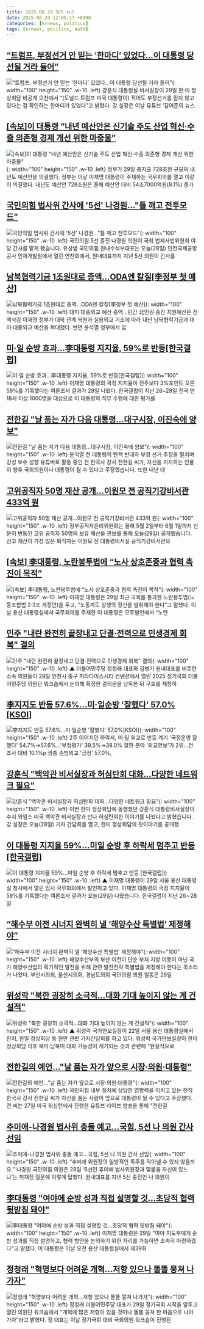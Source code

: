 ```yaml
---
title: 2025.08.29 정치 뉴스
date: 2025-08-29 12:05:17 +0900
categories: [krnews, politics]
tags: [krnews, politics, auto]
---
```

## [“트럼프, 부정선거 안 믿는 ‘한마디’ 있었다…이 대통령 당선될 거라 들어”](https://n.news.naver.com/mnews/article/028/0002763723)

![“트럼프, 부정선거 안 믿는 ‘한마디’ 있었다…이 대통령 당선될 거라 들어”](https://mimgnews.pstatic.net/image/origin/028/2025/08/29/2763723.jpg?type=nf220_150){: width="100" height="150" .w-10 .left}
강훈식 대통령실 비서실장이 29일 한·미 정상회담 비공개 오찬에서 “(도널드 트럼프 미국 대통령이) 적어도 부정선거를 믿지 않고 있다는 걸 확인하는 한마디가 있었다”고 밝혔다. 강 실장은 이날 유튜브 ‘김어준의 뉴스

## [[속보]이 대통령 “내년 예산안은 신기술 주도 산업 혁신·수출 의존형 경제 개선 위한 마중물”](https://n.news.naver.com/mnews/article/032/0003392895)

![[속보]이 대통령 “내년 예산안은 신기술 주도 산업 혁신·수출 의존형 경제 개선 위한 마중물”](https://mimgnews.pstatic.net/image/origin/032/2025/08/29/3392895.jpg?type=nf220_150){: width="100" height="150" .w-10 .left}
정부가 29일 총지출 728조원 규모의 내년도 예산안을 의결했다. 정부는 이날 이재명 대통령이 주재하는 국무회의를 열고 이같이 의결했다. 내년도 예산안 728조원은 올해 예산안 대비 54조7000억원(8.1%) 증가

## [국민의힘 법사위 간사에 '5선' 나경원..."틀 깨고 전투모드"](https://n.news.naver.com/mnews/article/052/0002239394)

![국민의힘 법사위 간사에 '5선' 나경원..."틀 깨고 전투모드"](https://mimgnews.pstatic.net/image/origin/052/2025/08/28/2239394.jpg?type=nf220_150){: width="100" height="150" .w-10 .left}
국민의힘 5선 중진 나경원 의원이 국회 법제사법위원회 야당 간사를 맡게 됐습니다. 유상범 국민의힘 원내수석부대표는 오늘(28일) 인천국제공항공사 인재개발원에서 열린 연찬회에서, 원내대표까지 지낸 5선 의원이 간사를

## [남북협력기금 1조원대로 증액…ODA엔 칼질[李정부 첫 예산]](https://n.news.naver.com/mnews/article/001/0015593893)

![남북협력기금 1조원대로 증액…ODA엔 칼질[李정부 첫 예산]](https://mimgnews.pstatic.net/image/origin/001/2025/08/29/15593893.jpg?type=nf220_150){: width="100" height="150" .w-10 .left}
대미·대중외교 예산 증액…민간 北인권 증진 지원예산은 전액삭감 이재명 정부가 대북 관계 복원과 실용외교 기조에 따라 내년 남북협력기금과 대미·대중외교 예산을 확대했다. 반면 윤석열 정부에서 많

## [미·일 순방 효과…李대통령 지지율, 59%로 반등[한국갤럽]](https://n.news.naver.com/mnews/article/011/0004526692)

![미·일 순방 효과…李대통령 지지율, 59%로 반등[한국갤럽]](https://mimgnews.pstatic.net/image/origin/011/2025/08/29/4526692.jpg?type=nf220_150){: width="100" height="150" .w-10 .left}
이재명 대통령의 국정 지지율이 전주보다 3%포인트 오른 59%를 기록했다는 여론조사 결과가 29일 나왔다. 한국갤럽이 지난 26~28일 전국 만 18세 이상 1000명을 대상으로 이 대통령의 직무 수행에 대한 평가를

## [전한길 "날 품는 자가 다음 대통령...대구시장, 이진숙에 양보"](https://n.news.naver.com/mnews/article/057/0001905022)

![전한길 "날 품는 자가 다음 대통령...대구시장, 이진숙에 양보"](https://mimgnews.pstatic.net/image/origin/057/2025/08/29/1905022.jpg?type=nf220_150){: width="100" height="150" .w-10 .left}
윤석열 전 대통령의 탄핵 반대와 부정 선거 주장을 펼치며 강성 보수 성향 유튜버로 활동 중인 전 한국사 강사 전한길 씨가, 자신을 지지하는 인물이 향후 국회의원이나 대통령이 될 수 있다고 주장했습니다. 또한 내년 대

## [고위공직자 50명 재산 공개…이원모 전 공직기강비서관 433억 원](https://n.news.naver.com/mnews/article/056/0012018539)

![고위공직자 50명 재산 공개…이원모 전 공직기강비서관 433억 원](https://mimgnews.pstatic.net/image/origin/056/2025/08/29/12018539.jpg?type=nf220_150){: width="100" height="150" .w-10 .left}
정부공직자윤리위원회는 올해 5월 2일부터 6월 1일까지 신분이 변동된 고위 공직자 50명의 보유 재산을 관보를 통해 오늘(29일) 공개했습니다. 신고 재산이 가장 많은 퇴직자는 이원모 전 대통령비서실 공직기강비서관으

## [[속보] 李대통령, 노란봉투법에 “노사 상호존중과 협력 촉진이 목적”](https://n.news.naver.com/mnews/article/029/0002978876)

![[속보] 李대통령, 노란봉투법에 “노사 상호존중과 협력 촉진이 목적”](https://mimgnews.pstatic.net/image/origin/029/2025/08/29/2978876.jpg?type=nf220_150){: width="100" height="150" .w-10 .left}
이재명 대통령은 29일 최근 국회를 통과한 노란봉투법(노동조합법 2·3조 개정안)을 두고, “노동계도 상생의 정신을 발휘해야 한다”고 말했다. 이날 용산 대통령실에서 국무회의를 주재한 이 대통령은 모두발언에서 “노란

## [민주 "내란 완전히 끝장내고 단결·전력으로 민생경제 회복" 결의](https://n.news.naver.com/mnews/article/055/0001288008)

![민주 "내란 완전히 끝장내고 단결·전력으로 민생경제 회복" 결의](https://mimgnews.pstatic.net/image/origin/055/2025/08/29/1288008.jpg?type=nf220_150){: width="100" height="150" .w-10 .left}
▲ 더불어민주당 정청래 대표와 김병기 원내대표를 비롯한 소속 의원들이 29일 인천시 중구 파라다이스시티 컨벤션에서 열린 2025 정기국회 더불어민주당 의원단 워크숍에서 논의해 확정한 결의문을 낭독한 뒤 구호를 제창하

## [李지지도 반등 57.6%…미·일순방 '잘했다' 57.0%[KSOI]](https://n.news.naver.com/mnews/article/079/0004060539)

![李지지도 반등 57.6%…미·일순방 '잘했다' 57.0%[KSOI]](https://mimgnews.pstatic.net/image/origin/079/2025/08/28/4060539.jpg?type=nf220_150){: width="100" height="150" .w-10 .left}
2주 이어지던 하락세, 미·일 외교로 반등 계기 '국정운영 잘했다' 54.7%→57.6%…'부정평가' 39.5%→38.0% 잘한 분야 '외교안보'가 2위…전 조사 대비 10.1%p 껑충 순방외교 '긍정' 57.0%,

## [강훈식 "백악관 비서실장과 허심탄회 대화...다양한 네트워크 필요"](https://n.news.naver.com/mnews/article/052/0002239310)

![강훈식 "백악관 비서실장과 허심탄회 대화...다양한 네트워크 필요"](https://mimgnews.pstatic.net/image/origin/052/2025/08/28/2239310.jpg?type=nf220_150){: width="100" height="150" .w-10 .left}
이번 한미 정상회담에 동행했던 강훈식 대통령비서실장이 수지 와일스 미국 백악관 비서실장과 만나 허심탄회한 이야기를 나눴다고 밝혔습니다. 강 실장은 오늘(28일) 기자 간담회를 열고, 한미 정상회담의 뒷이야기를 공개했

## [이 대통령 지지율 59%…미일 순방 후 하락세 멈추고 반등 [한국갤럽]](https://n.news.naver.com/mnews/article/055/0001288028)

![이 대통령 지지율 59%…미일 순방 후 하락세 멈추고 반등 [한국갤럽]](https://mimgnews.pstatic.net/image/origin/055/2025/08/29/1288028.jpg?type=nf220_150){: width="100" height="150" .w-10 .left}
▲ 이재명 대통령이 29일 서울 용산 대통령실 청사에서 열린 임시 국무회의에서 발언하고 있다. 이재명 대통령의 국정 지지율이 59%를 기록했다는 여론조사 결과가 오늘(29일) 나왔습니다. 한국갤럽이 지난 26∼28일

## [“해수부 이전 시너지 완벽히 낼 ‘해양수산 특별법’ 제정해야”](https://n.news.naver.com/mnews/article/014/0005398672)

![“해수부 이전 시너지 완벽히 낼 ‘해양수산 특별법’ 제정해야”](https://mimgnews.pstatic.net/image/origin/014/2025/08/29/5398672.jpg?type=nf220_150){: width="100" height="150" .w-10 .left}
해양수산부의 부산 이전이 단순 부처 지방 이동이 아닌 국가 해양수산업의 획기적인 발전을 위해 관련 발전전략 특별법을 제정해야 한다는 목소리가 나왔다. 부산시의회, 울산시의회, 경남도의회 국민의힘 의원 일동은 29일

## [위성락 "북한 굉장히 소극적…대화 기대 높이지 않는 게 건설적"](https://n.news.naver.com/mnews/article/055/0001288016)

![위성락 "북한 굉장히 소극적…대화 기대 높이지 않는 게 건설적"](https://mimgnews.pstatic.net/image/origin/055/2025/08/29/1288016.jpg?type=nf220_150){: width="100" height="150" .w-10 .left}
▲ 위성락 국가안보실장이 22일 서울 용산 대통령실에서 한미, 한일 정상회담 등 현안 관련 기자간담회를 하고 있다. 위성락 국가안보실장이 한미정상회담 이후 북미·남북미 대화 가능성이 제기되는 것과 관련해 "현실적으로

## [전한길의 예언…"날 품는 자가 앞으로 시장·의원·대통령"](https://n.news.naver.com/mnews/article/015/0005176916)

![전한길의 예언…"날 품는 자가 앞으로 시장·의원·대통령"](https://mimgnews.pstatic.net/image/origin/015/2025/08/28/5176916.jpg?type=nf220_150){: width="100" height="150" .w-10 .left}
국민의힘 내부 정치에 상당한 영향력을 미치고 있는 전직 한국사 강사 전한길 씨가 자신을 품는 사람이 앞으로 대통령이 될 수 있다고 주장했다. 전 씨는 27일 미국 워싱턴에서 진행한 유튜브 라이브 방송을 통해 "전한길

## [추미애-나경원 법사위 충돌 예고…국힘, 5선 나 의원 간사 선임](https://n.news.naver.com/mnews/article/028/0002763591)

![추미애-나경원 법사위 충돌 예고…국힘, 5선 나 의원 간사 선임](https://mimgnews.pstatic.net/image/origin/028/2025/08/28/2763591.jpg?type=nf220_150){: width="100" height="150" .w-10 .left}
“추미애 위원장의 일방적인 독주를 막아낼 수 있지 않을까요.” 나경원 국민의힘 의원은 28일 ‘6선인 추미애 법사위원장과 맞붙을 자신이 있느냐’는 취재진 질문에 이렇게 답했다. 원내대표를 지낸 5선 중진인 나 의원이

## [李대통령 "여야에 순방 성과 직접 설명할 것…초당적 협력 뒷받침 돼야"](https://n.news.naver.com/mnews/article/421/0008454892)

![李대통령 "여야에 순방 성과 직접 설명할 것…초당적 협력 뒷받침 돼야"](https://mimgnews.pstatic.net/image/origin/421/2025/08/29/8454892.jpg?type=nf220_150){: width="100" height="150" .w-10 .left}
이재명 대통령은 29일 "여야 지도부에게 순방 성과를 직접 설명하고, 협력 방안을 논의하기 위한 자리를 가능하면 조속히 마련하겠다"고 말했다. 이 대통령은 이날 오전 용산 대통령실에서 제39회

## [정청래 "혁명보다 어려운 개혁…저항 있으나 똘똘 뭉쳐 나가자"](https://n.news.naver.com/mnews/article/448/0000553078)

![정청래 "혁명보다 어려운 개혁…저항 있으나 똘똘 뭉쳐 나가자"](https://mimgnews.pstatic.net/image/origin/448/2025/08/29/553078.jpg?type=nf220_150){: width="100" height="150" .w-10 .left}
정청래 더불어민주당 대표가 29일 정기국회 시작을 앞두고 열린 의원단 워크숍에서 "개혁에 많은 저항이 있을 것이나 똘똘 뭉쳐 한 마음으로 나아가자"라고 밝혔다. 정 대표는 이날 정기국회 대비 국회의원 워크숍이 진행된

